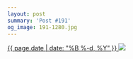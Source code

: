 ```yaml
---
layout: post
summary: 'Post #191'
og_image: 191-1280.jpg
---
```


<p>
 <time>
  <a href="/191">
   {{ page.date | date: "%B %-d, %Y" }}
  </a>
 </time>
 <a href="/191">
  <img sizes="(min-width: 700px) 50vw, calc(100vw - 2rem)" src="{{ site.assets_url }}/191-640.jpg" srcset="{{ site.assets_url }}/191-1280.jpg 1280w, {{ site.assets_url }}/191-960.jpg 960w, {{ site.assets_url }}/191-640.jpg 640w, {{ site.assets_url }}/191-320.jpg 320w"/>
 </a>
</p>
